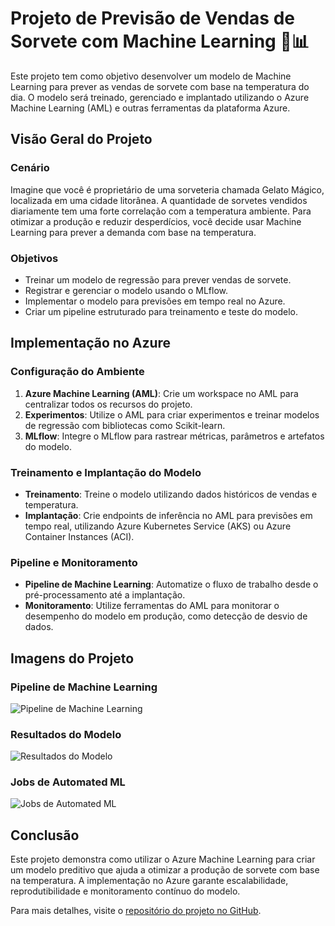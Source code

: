 # Projeto de Previsão de Vendas de Sorvete com Machine Learning 🍦📊

Este projeto tem como objetivo desenvolver um modelo de Machine Learning para prever as vendas de sorvete com base na temperatura do dia. O modelo será treinado, gerenciado e implantado utilizando o Azure Machine Learning (AML) e outras ferramentas da plataforma Azure.

## Visão Geral do Projeto

### Cenário
Imagine que você é proprietário de uma sorveteria chamada Gelato Mágico, localizada em uma cidade litorânea. A quantidade de sorvetes vendidos diariamente tem uma forte correlação com a temperatura ambiente. Para otimizar a produção e reduzir desperdícios, você decide usar Machine Learning para prever a demanda com base na temperatura.

### Objetivos
- Treinar um modelo de regressão para prever vendas de sorvete.
- Registrar e gerenciar o modelo usando o MLflow.
- Implementar o modelo para previsões em tempo real no Azure.
- Criar um pipeline estruturado para treinamento e teste do modelo.

## Implementação no Azure

### Configuração do Ambiente
1. **Azure Machine Learning (AML)**: Crie um workspace no AML para centralizar todos os recursos do projeto.
2. **Experimentos**: Utilize o AML para criar experimentos e treinar modelos de regressão com bibliotecas como Scikit-learn.
3. **MLflow**: Integre o MLflow para rastrear métricas, parâmetros e artefatos do modelo.

### Treinamento e Implantação do Modelo
- **Treinamento**: Treine o modelo utilizando dados históricos de vendas e temperatura.
- **Implantação**: Crie endpoints de inferência no AML para previsões em tempo real, utilizando Azure Kubernetes Service (AKS) ou Azure Container Instances (ACI).

### Pipeline e Monitoramento
- **Pipeline de Machine Learning**: Automatize o fluxo de trabalho desde o pré-processamento até a implantação.
- **Monitoramento**: Utilize ferramentas do AML para monitorar o desempenho do modelo em produção, como detecção de desvio de dados.

## Imagens do Projeto

### Pipeline de Machine Learning
![Pipeline de Machine Learning](DIO_modelo.png)

### Resultados do Modelo
![Resultados do Modelo](score_data.png)

### Jobs de Automated ML
![Jobs de Automated ML](Screenshot_From_2025-03-11_02-28-12.png)

## Conclusão
Este projeto demonstra como utilizar o Azure Machine Learning para criar um modelo preditivo que ajuda a otimizar a produção de sorvete com base na temperatura. A implementação no Azure garante escalabilidade, reprodutibilidade e monitoramento contínuo do modelo.

Para mais detalhes, visite o [repositório do projeto no GitHub](https://github.com/rquaresma42/dio_project_rhq).